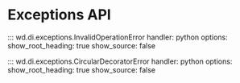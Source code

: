 # Exceptions API

::: wd.di.exceptions.InvalidOperationError
    handler: python
    options:
      show_root_heading: true
      show_source: false

::: wd.di.exceptions.CircularDecoratorError
    handler: python
    options:
      show_root_heading: true
      show_source: false 